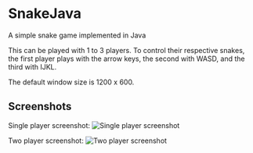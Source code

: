 # SnakeJava
A simple snake game implemented in Java

This can be played with 1 to 3 players. To control their respective snakes, the first player plays with the arrow keys, the second with WASD, and the third with IJKL.

The default window size is 1200 x 600.

## Screenshots

Single player screenshot: ![Single player screenshot](https://user-images.githubusercontent.com/14433542/42431040-c8ee062e-82f7-11e8-9a60-9cbee3c7b931.png)

Two player screenshot: 
![Two player screenshot](https://user-images.githubusercontent.com/14433542/42431097-2be33f06-82f8-11e8-9416-3f2185e7f93b.png)
